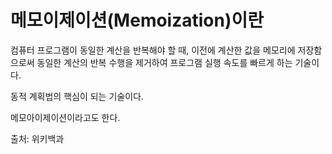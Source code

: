 메모이제이션(Memoization)이란
===

컴퓨터 프로그램이 동일한 계산을 반복해야 할 때, 이전에 계산한 값을 메모리에 저장함으로써 동일한 계산의 반복 수행을 제거하여 프로그램 실행 속도를 빠르게 하는 기술이다. 

동적 계획법의 핵심이 되는 기술이다. 

메모아이제이션이라고도 한다.

출처: 위키백과
